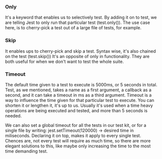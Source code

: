 ### Only

It's a keyword that enables us to selectively test. By adding it on to test, we are telling Jest to only run that particular test (test.only()). The use case here, is to cherry-pick a test out of a large file of tests, for example. 

### Skip 
It enables ups to cherry-pick and skip a test. Syntax wise, it's also chained on the test (test.skip()) It's an opposite of only in functionality. They are both useful for when we don't want to test the whole suite. 

### Timeout
The default time given to a test to execute is 5000ms, or 5 seconds in total. Test, as we mentioned, takes a name as a first argument, a callback as a second, and it can take a timeout in ms as a third argument. Timeout is a way to influence the time given for that particular test to execute. You can shorten it or lengthen it, it's up to us. Usually it's used when a time heavy operations are being executed and tested, and more than 5 seconds is needed. 

We can also set a global timeout for all the tests in our test kit, or for a single file by writing:
jest.setTimeout(120000) -> desired time in miliseconds. Declaring it on top, makes it apply to every single test. Chences are, not every test will require as much time, so there are more elegant solutions to this, like maybe only increasing the time to the most time demanding test. 